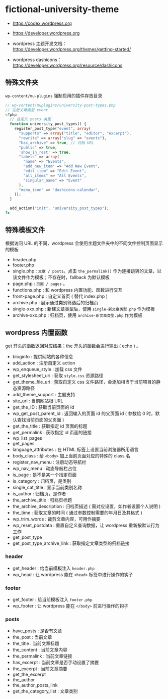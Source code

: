 # fictional-university-theme

- <https://codex.wordpress.org>
- <https://developer.wordpress.org>

- wordpress 主题开发文档：<https://developer.wordpress.org/themes/getting-started/>

- wordpress dashicons：<https://developer.wordpress.org/resource/dashicons>

## 特殊文件夹

`wp-content/mu-plugins` 强制启用的插件存放目录

```php
// wp-content/muplugins/university-post-types.php
// 注册文章类型 event
<?php
  // 自定义 posts 类型
  function university_post_types() {
    register_post_type("event", array(
      "supports" => array("title", "editor", "excerpt"),
      "rewrite" => array("slug" => "events"),
      "has_archive" => true, // 归档 URL
      "public" => true,
      'show_in_rest' => true,
      "labels" => array(
        "name" => "Events",
        "add_new_item" => "Add New Event",
        "edit_item" => "Edit Event",
        "all_items" => "All Events",
        "singular_name" => "Event"
      ),
      "menu_icon" => "dashicons-calendar",
    ));
  }

  add_action("init", "university_post_types");
?>
```

## 特殊模板文件

根据访问 URL 的不同，wordpress 会使用主题文件夹中的不同文件控制页面显示的模板

- header.php
- footer.php
- single.php : `文章 / posts`。点击 `the_permalink()` 作为连接跳转的文章，以该文件作为模板；不存在时，fallback 为默认模板
- page.php : `页面 / pages` 。
- functions.php : 和 wordpress 内置功能、函数进行交互
- front-page.php : 自定义首页 ( 替代 index.php )
- archive.php : 展示通过类别筛选后的归档页
- single-xxx.php : 新建文章类型后，使用 `single-新文章类型.php` 作为模板
- archive-xxx.php : 归档页，使用 `archive-新文章类型.php` 作为模板

## wordpress 内置函数

get 开头的函数返回对应结果；the 开头的函数会进行输出 ( echo ) 。

- bloginfo : 提供网站的各种信息
- add_action : 注册自定义 action 
- wp_enqueue_style : 加载 css 文件
- get_stylesheet_uri : 获取 `style.css` 资源路径
- get_theme_file_uri : 获取自定义 css 文件路径，会添加相当于当前项目的静态资源路径
- add_theme_support : 主题支持
- site_url : 当前网站根 URL
- get_the_ID : 获取当前页面的 id
- wp_get_post_parent_id : 返回输入的页面 id 的父页面 id ( 参数给 0 时，默认查找当前页面的父页面 )
- get_the_title : 获取指定 id 页面的标题
- get_permalink : 获取指定 id 页面的链接
- wp_list_pages
- get_pages
- language_attributes : 在 HTML 标签上设置当前浏览器所用语言
- body_class : 给 `<body>` 加上当前页面对应的特殊的 class 名
- register_nav_menu : 注册动态导航栏
- wp_nav_menu : 动态导航栏占位
- is_page : 是不是某一个指定页面
- is_category : 归档页，是类别
- single_cat_title : 显示当前类别名称
- is_author : 归档页，是作者
- the_archive_title : 归档页标题
- the_archive_description : 归档页描述 ( 需对应设置，如作者设置个人说明 )
- the_time : 获取文章的时间 ( 通过参数控制需要的年月日及其格式 )
- wp_trim_words : 裁剪文章内容，可用作摘要
- wp_reset_postdata : 重置自定义查询数据，让 wordpress 重新按默认行为工作
- get_post_type
- get_post_type_archive_link : 获取指定文章类型的归档链接

### header

- get_header : 给当前模板注入 `header.php`
- wp_head : 让 wordpress 能在 `<head>` 标签中进行操作的钩子

### footer

- get_footer : 给当前模板注入 `footer.php`
- wp_footer : 让 wordpress 能在 `</body>` 前进行操作的钩子
### posts

- have_posts : 是否有文章
- the_post : 当前文章
- the_title : 当前文章标题
- the_content : 当前文章内容
- the_permalink : 当前文章链接
- has_excerpt : 当前文章是否手动设置了摘要
- the_excerpt : 当前文章摘要
- get_the_excerpt
- the_author
- the_author_posts_link
- get_the_category_list : 文章类别
